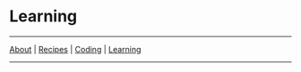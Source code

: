 # Learning

-----------

[About](about.md) | [Recipes](recipes.md) | [Coding](coding.md) | [Learning](learning.md)

---

